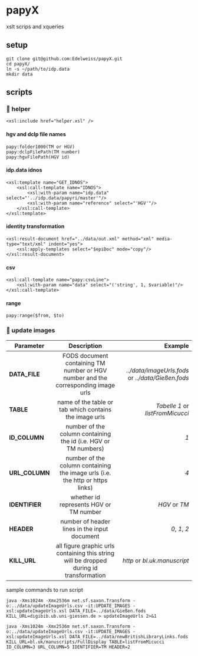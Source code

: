 # papyX
xslt scrips and xqueries

## setup

```
git clone git@github.com:Edelweiss/papyX.git
cd papyX/
ln -s ~/path/to/idp.data
mkdir data
```

## scripts

### 📜 helper

```
<xsl:include href="helper.xsl" />
```

#### hgv and dclp file names

```
papy:folder1000(TM or HGV)
papy:dclpFilePath(TM number)
papy:hgvFilePath(HGV id)
```

#### idp.data idnos

```
<xsl:template name="GET_IDNOS">
    <xsl:call-template name="IDNOS">
        <xsl:with-param name="idp.data" select="'../idp.data/papyri/master'"/>
        <xsl:with-param name="reference" select="'HGV'"/>
    </xsl:call-template>
</xsl:template>
```

#### identity transformation

```
<xsl:result-document href="../data/out.xml" method="xml" media-type="text/xml" indent="yes">
    <xsl:apply-templates select="$epiDoc" mode="copy"/>
</xsl:result-document>
```

#### csv

```
<xsl:call-template name="papy:csvLine">
    <xsl:with-param name="data" select="('string', 1, $variable)"/>
</xsl:call-template>
```

#### range

```
papy:range($from, $to)
```

### 📜 update images

| Parameter         | Description | Example  |
| ----------------- |:-------------:| -----:|
| **DATA_FILE**     | FODS document containing TM number or HGV number and the corresponding image urls | *../data/imageUrls.fods* or *../data/Gießen.fods* |
| **TABLE**         | name of the table or tab which contains the image urls | *Tabelle 1* or *listFromMicucci* |
| **ID_COLUMN**     | number of the column containing the id (i.e. HGV or TM numbers) | *1* |
| **URL_COLUMN**    | number of the column containing the image urls (i.e. the http or https links) | *4* |
| **IDENTIFIER**    | whether id represents HGV or TM number | *HGV* or *TM* |
| **HEADER**        | number of header lines in the input document | *0*, *1*, *2* |
| **KILL_URL**      | all figure graphic urls containing this string will be dropped during id transformation | *http* or *bl.uk.manuscript* |

sample commands to run script

```
java -Xms1024m -Xmx2536m net.sf.saxon.Transform -o:../data/updateImageUrls.csv -it:UPDATE_IMAGES -xsl:updateImageUrls.xsl DATA_FILE=../data/Gießen.fods KILL_URL=digibib.ub.uni-giessen.de > updateImageUrls 2>&1
    
java -Xms1024m -Xmx2536m net.sf.saxon.Transform -o:../data/updateImageUrls.csv -it:UPDATE_IMAGES -xsl:updateImageUrls.xsl DATA_FILE=../data/newBritishLibraryLinks.fods KILL_URL=bl.uk/manuscripts/FullDisplay TABLE=listFromMicucci ID_COLUMN=3 URL_COLUMN=5 IDENTIFIER=TM HEADER=2
```
